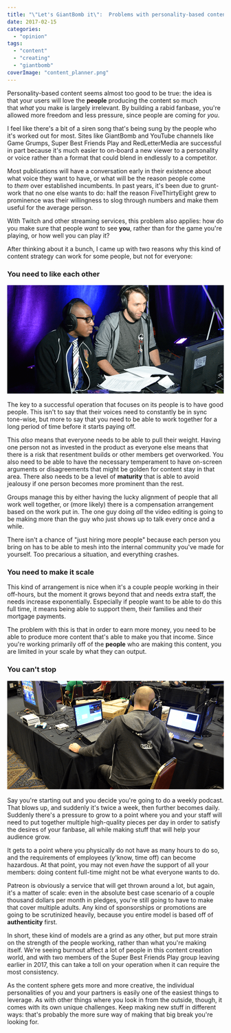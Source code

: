 ```yaml
---
title: "\"Let's GiantBomb it\":  Problems with personality-based content"
date: 2017-02-15
categories: 
  - "opinion"
tags: 
  - "content"
  - "creating"
  - "giantbomb"
coverImage: "content_planner.png"
---
```


Personality-based content seems almost too good to be true: the idea is that your users will love the **people** producing the content so much that _what_ you make is largely irrelevant. By building a rabid fanbase, you're allowed more freedom and less pressure, since people are coming for _you_.

I feel like there's a bit of a siren song that's being sung by the people who it's worked out for most. Sites like GiantBomb and YouTube channels like Game Grumps, Super Best Friends Play and RedLetterMedia are successful in part because it's much easier to on-board a new viewer to a personality or voice rather than a format that could blend in endlessly to a competitor.

Most publications will have a conversation early in their existence about what voice they want to have, or what will be the reason people come to _them_ over established incumbents. In past years, it's been due to grunt-work that no one else wants to do: half the reason FiveThirtyEight grew to prominence was their willingness to slog through numbers and make them useful for the average person.

With Twitch and other streaming services, this problem also applies: how do you make sure that people _want_ to see **you**, rather than for the game you're playing, or how well you can play it?

After thinking about it a bunch, I came up with two reasons why this kind of content strategy can work for some people, but not for everyone:

### You need to like each other

![](images/wobbles-prog-banner.png)

The key to a successful operation that focuses on its people is to have good people. This isn't to say that their voices need to constantly be in sync tone-wise, but more to say that you need to be able to work together for a long period of time before it starts paying off.

This _also_ means that everyone needs to be able to pull their weight. Having one person not as invested in the product as everyone else means that there is a risk that resentment builds or other members get overworked. You also need to be able to have the necessary temperament to have on-screen arguments or disagreements that might be golden for content stay in that area. There also needs to be a level of **maturity** that is able to avoid jealousy if one person becomes more prominent than the rest.

Groups manage this by either having the lucky alignment of people that all work well together, or (more likely) there is a compensation arrangement based on the work put in. The one guy doing _all_ the video editing is going to be making more than the guy who just shows up to talk every once and a while.

There isn't a chance of "just hiring more people" because each person you bring on has to be able to mesh into the internal community you've made for yourself. Too precarious a situation, and everything crashes.

### You need to make it scale

This kind of arrangement is nice when it's a couple people working in their off-hours, but the moment it grows beyond that and needs extra staff, the needs increase exponentially. Especially if people want to be able to do this full time, it means being able to support them, their families and their mortgage payments.

The problem with this is that in order to earn more money, you need to be able to produce more content that's able to make you that income. Since you're working primarily off of the **people** who are making this content, you are limited in your scale by what they can output.

### You can't stop

![](images/gimr_BANNER.png)

Say you're starting out and you decide you're going to do a weekly podcast. That blows up, and suddenly it's twice a week, then further becomes daily. Suddenly there's a pressure to grow to a point where you and your staff will need to put together multiple high-quality pieces per day in order to satisfy the desires of your fanbase, all while making stuff that will help your audience grow.

It gets to a point where you physically do not have as many hours to do so, and the requirements of employees (y'know, time off) can become hazardous. At that point, you may not even _have_ the support of all your members: doing content full-time might not be what everyone wants to do.

Patreon is obviously a service that will get thrown around a lot, but again, it's a matter of scale: even in the absolute best case scenario of a couple thousand dollars per month in pledges, you're still going to have to make that cover multiple adults. Any kind of sponsorships or promotions are going to be scrutinized heavily, because you entire model is based off of **authenticity** first.

In short, these kind of models are a grind as any other, but put more strain on the strength of the people working, rather than what you're making itself. We're seeing burnout affect a lot of people in this content creation world, and with two members of the Super Best Friends Play group leaving earlier in 2017, this can take a toll on your operation when it can require the most consistency.

As the content sphere gets more and more creative, the individual personalities of you and your partners is easily one of the easiest things to leverage. As with other things where you look in from the outside, though, it comes with its own unique challenges. Keep making new stuff in different ways: that's probably the more sure way of making that big break you're looking for.
